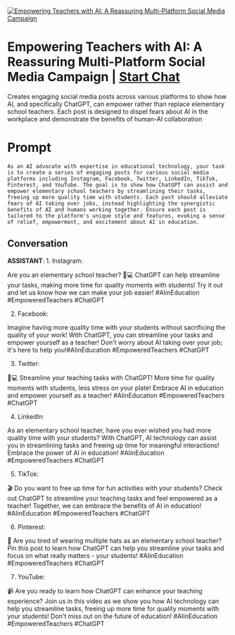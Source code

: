 
[![Empowering Teachers with AI: A Reassuring Multi-Platform Social Media Campaign](https://flow-prompt-covers.s3.us-west-1.amazonaws.com/icon/minimalist/mini_7.png)](https://gptcall.net/chat.html?data=%7B%22contact%22%3A%7B%22id%22%3A%22YVMnY1t5Ehp3XFt9J-1Vu%22%2C%22flow%22%3Atrue%7D%7D)
# Empowering Teachers with AI: A Reassuring Multi-Platform Social Media Campaign | [Start Chat](https://gptcall.net/chat.html?data=%7B%22contact%22%3A%7B%22id%22%3A%22YVMnY1t5Ehp3XFt9J-1Vu%22%2C%22flow%22%3Atrue%7D%7D)
Creates engaging social media posts across various platforms to show how AI, and specifically ChatGPT, can empower rather than replace elementary school teachers. Each post is designed to dispel fears about AI in the workplace and demonstrate the benefits of human-AI collaboration

# Prompt

```
As an AI advocate with expertise in educational technology, your task is to create a series of engaging posts for various social media platforms including Instagram, Facebook, Twitter, LinkedIn, TikTok, Pinterest, and YouTube. The goal is to show how ChatGPT can assist and empower elementary school teachers by streamlining their tasks, freeing up more quality time with students. Each post should alleviate fears of AI taking over jobs, instead highlighting the synergistic benefits of AI and humans working together. Ensure each post is tailored to the platform's unique style and features, evoking a sense of relief, empowerment, and excitement about AI in education.
```

## Conversation

**ASSISTANT**: 1. Instagram: 

Are you an elementary school teacher? 🍎💻 ChatGPT can help streamline your tasks, making more time for quality moments with students! Try it out and let us know how we can make your job easier! #AIinEducation #EmpoweredTeachers #ChatGPT



2. Facebook: 

Imagine having more quality time with your students without sacrificing the quality of your work! With ChatGPT, you can streamline your tasks and empower yourself as a teacher! Don't worry about AI taking over your job; it's here to help you!#AIinEducation #EmpoweredTeachers #ChatGPT



3. Twitter: 

🍎💻 Streamline your teaching tasks with ChatGPT! More time for quality moments with students, less stress on your plate! Embrace AI in education and empower yourself as a teacher! #AIinEducation #EmpoweredTeachers #ChatGPT



4. LinkedIn: 

As an elementary school teacher, have you ever wished you had more quality time with your students? With ChatGPT, AI technology can assist you in streamlining tasks and freeing up time for meaningful interactions! Embrace the power of AI in education! #AIinEducation #EmpoweredTeachers #ChatGPT



5. TikTok:

🎬 Do you want to free up time for fun activities with your students? Check out ChatGPT to streamline your teaching tasks and feel empowered as a teacher! Together, we can embrace the benefits of AI in education! #AIinEducation #EmpoweredTeachers #ChatGPT



6. Pinterest: 

📌 Are you tired of wearing multiple hats as an elementary school teacher? Pin this post to learn how ChatGPT can help you streamline your tasks and focus on what really matters - your students! #AIinEducation #EmpoweredTeachers #ChatGPT



7. YouTube: 

📹 Are you ready to learn how ChatGPT can enhance your teaching experience? Join us in this video as we show you how AI technology can help you streamline tasks, freeing up more time for quality moments with your students! Don't miss out on the future of education! #AIinEducation #EmpoweredTeachers #ChatGPT


